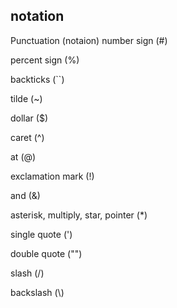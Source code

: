 ## notation
Punctuation (notaion)
number sign (#)

percent sign (%)

backticks (``)

tilde (~)

dollar ($)

caret (^)

at (@)

exclamation mark (!)

and (&)

asterisk, multiply, star, pointer (*)

single quote (')

double quote ("")

slash (/)


backslash (\\)






